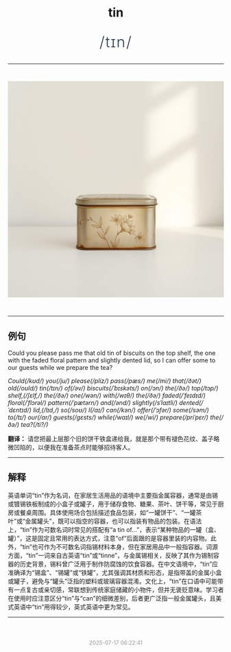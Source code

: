 <div align="center">

# tin

<div style="margin: 30px 0;">
<h1 style="font-size: 2.5em; font-weight: 300; letter-spacing: 2px; margin: 0; color: #2c3e50;">
/tɪn/
</h1>
</div>

</div>

---

<div align="center" style="margin: 40px 0;">

![tin](images/tin.png)

</div>

---

## 例句

Could you please pass me that old tin of biscuits on the top shelf, the one with the faded floral pattern and slightly dented lid, so I can offer some to our guests while we prepare the tea?

*Could(/kʊd/) you(/ju/) please(/pliz/) pass(/pæs/) me(/mi/) that(/ðət/) old(/oʊld/) tin(/tɪn/) of(/əv/) biscuits(/ˈbɪskəts/) on(/ɔn/) the(/ðə/) top(/tɔp/) shelf,(/ʃɛlf,/) the(/ðə/) one(/wən/) with(/wɪθ/) the(/ðə/) faded(/ˈfeɪdɪd/) floral(/ˈflɔrəl/) pattern(/ˈpætərn/) and(/ənd/) slightly(/sˈlaɪtli/) dented(/ˈdɛntɪd/) lid,(/lɪd,/) so(/soʊ/) I(/aɪ/) can(/kən/) offer(/ˈɔfər/) some(/səm/) to(/tɪ/) our(/ɑr/) guests(/gɛsts/) while(/waɪl/) we(/wi/) prepare(/priˈpɛr/) the(/ðə/) tea?(/ti?/)*

**翻译：** 请您把最上层那个旧的饼干铁盒递给我，就是那个带有褪色花纹、盖子略微凹陷的，以便我在准备茶点时能够招待客人。

---

## 解释

英语单词“tin”作为名词，在家居生活用品的语境中主要指金属容器，通常是由锡或镀锡铁板制成的小盒子或罐子，用于储存食物、糖果、茶叶、饼干等，常见于厨房或餐桌周围。具体使用场合包括描述食品包装，如“一罐饼干”、“一罐茶叶”或“金属罐头”，既可以指空的容器，也可以指装有物品的包装。在语法上，“tin”作为可数名词时常见的搭配有“a tin of...”，表示“某种物品的一罐（盒、罐）”，这是固定且常用的表达方式，注意“of”后面跟的是容器里装的内容物。此外，“tin”也可作为不可数名词指锡材料本身，但在家居用品中一般指容器。词源方面，“tin”一词来自古英语“tin”或“tinne”，与金属锡相关，反映了其作为锡制容器的历史背景，锡料曾广泛用于制作防腐蚀的饮食容器。在中文语境中，“tin”应准确译为“锡盒”、“锡罐”或“铁罐”，尤其强调其材质和形态，是指带盖的金属小盒或罐子，避免与“罐头”泛指的塑料或玻璃容器混淆。文化上，“tin”在口语中可能带有一点复古或亲切感，常联想到传统家庭储藏的小物件，但并无褒贬意味。学习者在使用时应注意区分“tin”与“can”的细微差别，后者更广泛指一般金属罐头，且美式英语中“tin”用得较少，英式英语中更为常见。


---

<div align="center" style="margin-top: 50px;">
<small style="color: #999; font-size: 0.9em;">2025-07-17 06:22:41</small>
</div>
